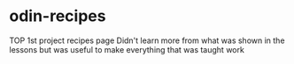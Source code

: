 # odin-recipes
TOP 1st project recipes page
Didn't learn more from what was shown in the lessons but was useful to make everything that was taught work
